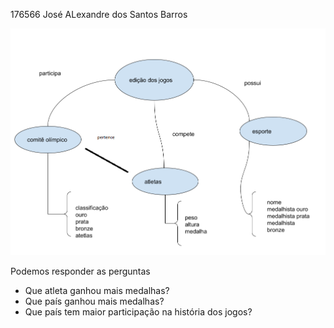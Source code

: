 176566 José ALexandre dos Santos Barros


![texto alternativo](https://github.com/josebarros176566/Banco-de-dados/blob/main/lab07/images/imagem.png)

Podemos responder as perguntas

* Que atleta ganhou mais medalhas?
* Que país ganhou mais medalhas?
* Que país tem maior participação na história dos jogos?

